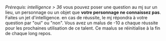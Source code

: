 *Prérequis: intelligence > 36*
vous pouvez poser une question au mj sur un lieu, un personnage ou un objet que **votre personnage ne connaissez pas**.
Faites un jet d'intelligence. en cas de réussite, le mj répondra à votre question par "oui" ou "non".
Vous avez un malus de -10 a chaque réussite pour les prochaines utilisation de ce talent. Ce  maalus se réinitialise à la fin de  chaque long repos.